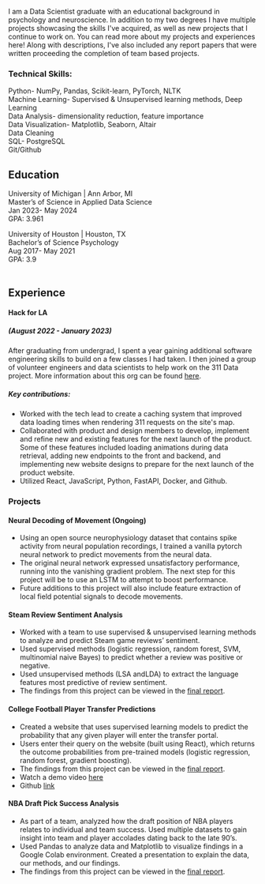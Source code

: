 

I am a Data Scientist graduate with an educational background in psychology and neuroscience. In addition to my two degrees I have 
multiple projects showcasing the skills I've acquired, as well as new projects that I continue to work on. You can read more about
my projects and experiences here! Along with descriptions, I've also included any report papers that were written proceeding 
the completion of team based projects.

### Technical Skills:
Python- NumPy, Pandas, Scikit-learn, PyTorch, NLTK<br />
Machine Learning- Supervised & Unsupervised learning methods, Deep Learning<br />
Data Analysis- dimensionality reduction, feature importance<br />
Data Visualization- Matplotlib, Seaborn, Altair<br />
Data Cleaning<br />
SQL- PostgreSQL<br />
Git/Github<br />

## Education
University of Michigan | Ann Arbor, MI<br />
Master’s of Science in Applied Data Science<br />
Jan 2023- May 2024<br />
GPA: 3.961<br />

University of Houston | Houston, TX<br />
Bachelor’s of Science Psychology<br />
Aug 2017- May 2021<br />
GPA: 3.9<br />
<br />
## Experience 
#### Hack for LA 
##### (August 2022 - January 2023)
After graduating from undergrad, I spent a year gaining additional software engineering skills to build on a few classes I had taken. I then joined a group of volunteer 
engineers and data scientists to help work on the 311 Data project. More information about this org can be found [here](https://www.hackforla.org/projects/311-data).<br />
##### Key contributions:<br />
- Worked with the tech lead to create a caching system that improved data loading times when rendering 311 requests on the site's map.
- Collaborated with product and design members to develop, implement and refine new and existing features for the next launch of the product. Some of these features included loading animations during data retrieval, adding new endpoints to the front and backend, and implementing new website designs to prepare for the next launch of the product website.
- Utilized React, JavaScript, Python, FastAPI, Docker, and Github.

### Projects
#### Neural Decoding of Movement (Ongoing)
- Using an open source neurophysiology dataset that contains spike activity from neural population recordings, I trained a vanilla pytorch neural network to predict movements from the neural data.
- The original neural network expressed unsatisfactory performance, running into the vanishing gradient problem. The next step for this project will be to use an LSTM to attempt to boost performance.
- Future additions to this project will also include feature extraction of local field potential signals to decode movements.

#### Steam Review Sentiment Analysis
- Worked with a team to use supervised & unsupervised learning methods to analyze and predict Steam game reviews’ sentiment.
- Used supervised methods (logistic regression, random forest, SVM, multinomial naive Bayes) to predict whether a review was positive or negative.
- Used unsupervised methods (LSA andLDA) to extract the language features most predictive of review sentiment.
- The findings from this project can be viewed in the [final report](assets/Steam_Final_Report.pdf).

#### College Football Player Transfer Predictions
- Created a website that uses supervised learning models to predict the probability that any given player will enter the transfer portal.
- Users enter their query on the website (built using React), which returns the outcome probabilities from pre-trained models (logistic regression, random forest, gradient boosting).
- The findings from this project can be viewed in the [final report](assets/CFB_Report.pdf).
- Watch a demo video [here](https://www.youtube.com/watch?v=MR8CaqypfQc)
- Github [link](https://github.com/raulmartinez1855/wolverines-capstone)

#### NBA Draft Pick Success Analysis
- As part of a team, analyzed how the draft position of NBA players relates to individual and team success. Used multiple datasets to gain insight into team and player accolades dating back to the late 90’s.
- Used Pandas to analyze data and Matplotlib to visualize findings in a Google Colab environment. Created a presentation to explain the data, our methods, and our findings.
- The findings from this project can be viewed in the [final report](assets/NBA_Report.pdf).
